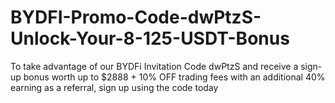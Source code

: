 # BYDFI-Promo-Code-dwPtzS-Unlock-Your-8-125-USDT-Bonus
To take advantage of our BYDFi Invitation Code dwPtzS and receive a sign-up bonus worth up to $2888 + 10% OFF trading fees with an additional 40% earning as a referral, sign up using the code today
